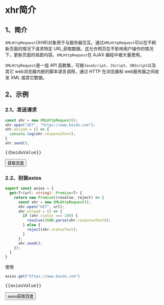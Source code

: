 # xhr简介

## 1、简介
`XMLHttpRequest`(XHR)对象用于与服务器交互。通过`XMLHttpRequest`可以在不刷新页面的情况下请求特定 URL,获取数据。这允许网页在不影响用户操作的情况下，更新页面的局部内容。`XMLHttpRequest`在 AJAX 编程中被大量使用。

`XMLHttpRequest`是一组 API 函数集，可被`JavaScript`、`JScript`、`VBScript`以及其它 web浏览器内嵌的脚本语言调用，通过 HTTP 在浏览器和 web服务器之间收发 XML 或其它数据。

## 2、示例
### 2.1、发送请求
```javascript
const xhr = new XMLHttpRequest();
xhr.open("GET", "https://www.baidu.com");
xhr.onload = () => {
  console.log(xhr.responseText);
}
xhr.send();
```
<div>
  <pre>{{baiduValue}}</pre>
  <button :style="{'border': '1px solid red', padding: '5px 10px'}" @click="getBaidu">获取百度</button>
</div>

### 2.2、封装axios
```ts
export const axios = {
  get<T>(url: string): Promise<T> {
    return new Promise((resolve, reject) => {
      const xhr = new XMLHttpRequest();
      xhr.open("GET", url);
      xhr.onload = () => {
        if (xhr.status === 200) {
          resolve(JSON.parse(xhr.responseText));
        } else {
          reject(xhr.statusText);
        }
      };
      xhr.send();
    });
  }
}
```
使用
```ts
axios.get("https://www.baidu.com")
```
<div>
  <pre>{{axiosValue}}</pre>
  <button :style="{'border': '1px solid red', padding: '5px 10px'}" @click="axiosGetBaidu">axios获取百度</button>
</div>

<script lang="ts" setup>
import { ref } from 'vue'

const baiduValue = ref('')
const axiosValue = ref('')

const axios = {
  get<T>(url: string): Promise<T> {
    return new Promise((resolve, reject) => {
      const xhr = new XMLHttpRequest();
      xhr.open("GET", url);
      xhr.onload = () => {
        if (xhr.status === 200) {
          // resolve(JSON.parse(xhr.responseText));
          resolve(xhr.responseText);
        } else {
          reject(xhr.statusText);
        }
      };
      xhr.send();
    });
  }
}

const getBaidu = () => {
  const xhr = new XMLHttpRequest();
  xhr.open("GET", "/f2e/script/js/xhr简介");
  xhr.onload = () => {
    baiduValue.value = xhr.responseText
  }
  xhr.send();
}

const axiosGetBaidu = async () => {
  const res = await axios.get<string>("/f2e/script/js/xhr简介")
  axiosValue.value = res
}
</script>